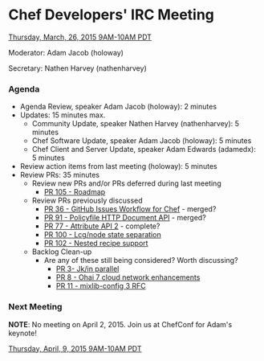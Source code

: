 # Chef Developers' IRC Meeting

[Thursday, March, 26, 2015 9AM-10AM PDT](http://www.timeanddate.com/worldclock/fixedtime.html?msg=%23chef-hacking+developers%27+meeting&iso=20150326T12&p1=419&ah=1)

Moderator:  Adam Jacob (holoway)

Secretary:  Nathen Harvey (nathenharvey)

### Agenda
* Agenda Review, speaker Adam Jacob (holoway): 2 minutes
* Updates: 15 minutes max.
  * Community Update, speaker Nathen Harvey (nathenharvey): 5 minutes
  * Chef Software Update, speaker Adam Jacob (holoway): 5 minutes
  * Chef Client and Server Update, speaker Adam Edwards (adamedx): 5 minutes
* Review action items from last meeting (holoway): 5 minutes
* Review PRs:  35 minutes
  * Review new PRs and/or PRs deferred during last meeting
    * [PR 105 - Roadmap](https://github.com/chef/chef-rfc/pull/105)
  * Review PRs previously discussed
    * [PR 36 - GitHub Issues Workflow for Chef](https://github.com/chef/chef-rfc/pull/36) - merged?
    * [PR 91 - Policyfile HTTP Document API](https://github.com/chef/chef-rfc/pull/91) - merged?
    * [PR 77 - Attribute API 2](https://github.com/chef/chef-rfc/pull/77) - complete?
    * [PR 100 - Lcg/node state separation](https://github.com/chef/chef-rfc/pull/100)
    * [PR 102 - Nested recipe support](https://github.com/chef/chef-rfc/pull/102)
  * Backlog Clean-up
    * Are any of these still being considered? Worth discussing?
      * [PR 3- Jk/in parallel](https://github.com/chef/chef-rfc/pull/3)
      * [PR 8 - Ohai 7 cloud network enhancements](https://github.com/chef/chef-rfc/pull/8)
      * [PR 11 - mixlib-config 3 RFC](https://github.com/chef/chef-rfc/pull/11)

### Next Meeting

**NOTE**:  No meeting on April 2, 2015.  Join us at ChefConf for Adam's keynote!

[Thursday, April, 9, 2015 9AM-10AM PDT](http://www.timeanddate.com/worldclock/fixedtime.html?msg=%23chef-hacking+developers%27+meeting&iso=20150409T12&p1=419&ah=1)
